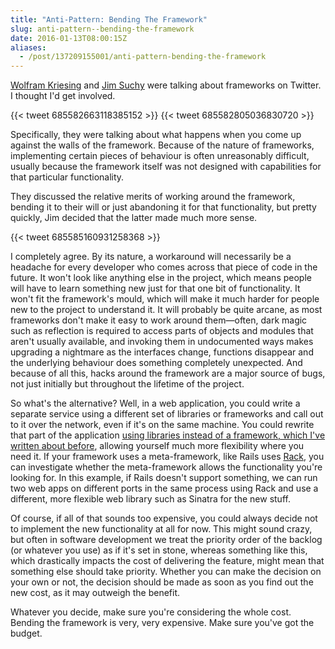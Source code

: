 ```yaml
---
title: "Anti-Pattern: Bending The Framework"
slug: anti-pattern--bending-the-framework
date: 2016-01-13T08:00:15Z
aliases:
  - /post/137209155001/anti-pattern-bending-the-framework
---
```


[Wolfram Kriesing][@wolframkriesing] and [Jim Suchy][@jsuchy] were talking about frameworks on Twitter. I thought I'd get involved.

[@wolframkriesing]: https://twitter.com/wolframkriesing
[@jsuchy]: https://twitter.com/jsuchy

{{< tweet 685582663118385152 >}}
{{< tweet 685582805036830720 >}}

Specifically, they were talking about what happens when you come up against the walls of the framework. Because of the nature of frameworks, implementing certain pieces of behaviour is often unreasonably difficult, usually because the framework itself was not designed with capabilities for that particular functionality.

<!--more-->

They discussed the relative merits of working around the framework, bending it to their will or just abandoning it for that functionality, but pretty quickly, Jim decided that the latter made much more sense.

{{< tweet 685585160931258368 >}}

I completely agree. By its nature, a workaround will necessarily be a headache for every developer who comes across that piece of code in the future. It won't look like anything else in the project, which means people will have to learn something new just for that one bit of functionality. It won't fit the framework's mould, which will make it much harder for people new to the project to understand it. It will probably be quite arcane, as most frameworks don't make it easy to work around them—often, dark magic such as reflection is required to access parts of objects and modules that aren't usually available, and invoking them in undocumented ways makes upgrading a nightmare as the interfaces change, functions disappear and the underlying behaviour does something completely unexpected. And because of all this, hacks around the framework are a major source of bugs, not just initially but throughout the lifetime of the project.

So what's the alternative? Well, in a web application, you could write a separate service using a different set of libraries or frameworks and call out to it over the network, even if it's on the same machine. You could rewrite that part of the application [using libraries instead of a framework, which I've written about before][don't call us. we'll call you.], allowing yourself much more flexibility where you need it. If your framework uses a meta-framework, like Rails uses [Rack][], you can investigate whether the meta-framework allows the functionality you're looking for. In this example, if Rails doesn't support something, we can run two web apps on different ports in the same process using Rack and use a different, more flexible web library such as Sinatra for the new stuff.

Of course, if all of that sounds too expensive, you could always decide not to implement the new functionality at all for now. This might sound crazy, but often in software development we treat the priority order of the backlog (or whatever you use) as if it's set in stone, whereas something like this, which drastically impacts the cost of delivering the feature, might mean that something else should take priority. Whether you can make the decision on your own or not, the decision should be made as soon as you find out the new cost, as it may outweigh the benefit.

Whatever you decide, make sure you're considering the whole cost. Bending the framework is very, very expensive. Make sure you've got the budget.

[don't call us. we'll call you.]: http://monospacedmonologues.com/post/46427054295/dont-call-us-well-call-you
[rack]: https://rack.github.io/
